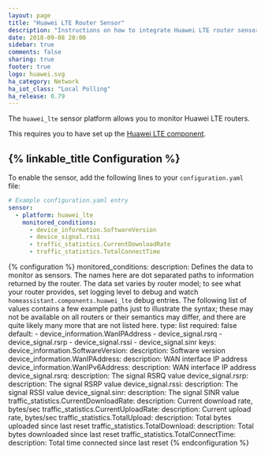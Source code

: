 ```yaml
---
layout: page
title: "Huawei LTE Router Sensor"
description: "Instructions on how to integrate Huawei LTE router sensors into Home Assistant."
date: 2018-09-08 20:00
sidebar: true
comments: false
sharing: true
footer: true
logo: huawei.svg
ha_category: Network
ha_iot_class: "Local Polling"
ha_release: 0.79
---
```


The `huawei_lte` sensor platform allows you to monitor Huawei LTE routers.

This requires you to have set up the [Huawei LTE component](/components/huawei_lte/).

## {% linkable_title Configuration %}

To enable the sensor, add the following lines to your
`configuration.yaml` file:

```yaml
# Example configuration.yaml entry
sensor:
  - platform: huawei_lte
    monitored_conditions:
      - device_information.SoftwareVersion
      - device_signal.rssi
      - traffic_statistics.CurrentDownloadRate
      - traffic_statistics.TotalConnectTime
```

{% configuration %}
monitored_conditions:
  description: Defines the data to monitor as sensors. The names here are dot separated paths to information returned by the router. The data set varies by router model; to see what your router provides, set logging level to debug and watch `homeassistant.components.huawei_lte` debug entries. The following list of values contains a few example paths just to illustrate the syntax; these may not be available on all routers or their semantics may differ, and there are quite likely many more that are not listed here.
  type: list
  required: false
  default:
    - device_information.WanIPAddress
    - device_signal.rsrq
    - device_signal.rsrp
    - device_signal.rssi
    - device_signal.sinr
  keys:
    device_information.SoftwareVersion:
      description: Software version
    device_information.WanIPAddress:
      description: WAN interface IP address
    device_information.WanIPv6Address:
      description: WAN interface IP address
    device_signal.rsrq:
      description: The signal RSRQ value
    device_signal.rsrp:
      description: The signal RSRP value
    device_signal.rssi:
      description: The signal RSSI value
    device_signal.sinr:
      description: The signal SINR value
    traffic_statistics.CurrentDownloadRate:
      description: Current download rate, bytes/sec
    traffic_statistics.CurrentUploadRate:
      description: Current upload rate, bytes/sec
    traffic_statistics.TotalUpload:
      description: Total bytes uploaded since last reset
    traffic_statistics.TotalDownload:
      description: Total bytes downloaded since last reset
    traffic_statistics.TotalConnectTime:
      description: Total time connected since last reset
{% endconfiguration %}
